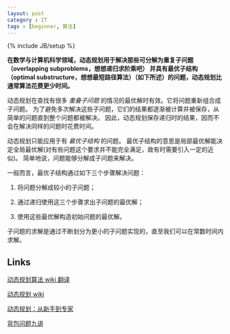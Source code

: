 ```yaml
---
layout: post
category : IT
tags : [beginner, 算法]
---
```

{% include JB/setup %}

**在数学与计算机科学领域，动态规划用于解决那些可分解为重复子问题（overlapping subproblems，想想递归求阶乘吧）
并具有最优子结构（optimal substructure，想想最短路径算法）（如下所述）的问题，动态规划比通常算法花费更少时间。**

动态规划在查找有很多 _重叠子问题_ 的情况的最优解时有效。它将问题重新组合成子问题。
为了避免多次解决这些子问题，它们的结果都逐渐被计算并被保存，从简单的问题直到整个问题都被解决。
因此，动态规划保存递归时的结果，因而不会在解决同样的问题时花费时间。

动态规划只能应用于有 _最优子结构_ 的问题。
最优子结构的意思是局部最优解能决定全局最优解(对有些问题这个要求并不能完全满足，故有时需要引入一定的近似)。
简单地说，问题能够分解成子问题来解决。

一般而言，最优子结构通过如下三个步骤解决问题：

1. 将问题分解成较小的子问题；

2. 通过递归使用这三个步骤求出子问题的最优解；

3. 使用这些最优解构造初始问题的最优解。

子问题的求解是通过不断划分为更小的子问题实现的，直至我们可以在常数时间内求解。


## Links

[动态规划算法 wiki 翻译](http://www.cppblog.com/Fox/archive/2008/05/07/Dynamic_programming.html)

[动态规划 wiki](http://zh.wikipedia.org/wiki/%E5%8A%A8%E6%80%81%E8%A7%84%E5%88%92)

[动态规划：从新手到专家](http://hawstein.com/posts/dp-novice-to-advanced.html)

[背包问题九讲](http://love-oriented.com/pack/#sec3)
